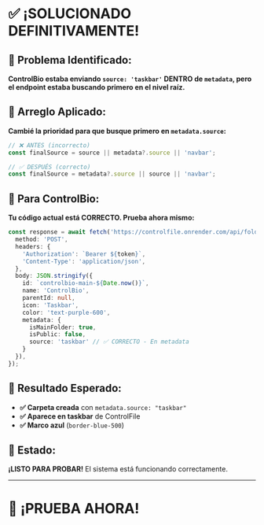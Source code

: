 # ✅ **¡SOLUCIONADO DEFINITIVAMENTE!**

## 🎯 **Problema Identificado:**
**ControlBio estaba enviando `source: 'taskbar'` DENTRO de `metadata`, pero el endpoint estaba buscando primero en el nivel raíz.**

## 🔧 **Arreglo Aplicado:**
**Cambié la prioridad para que busque primero en `metadata.source`:**

```typescript
// ❌ ANTES (incorrecto)
const finalSource = source || metadata?.source || 'navbar';

// ✅ DESPUÉS (correcto)
const finalSource = metadata?.source || source || 'navbar';
```

## 🧪 **Para ControlBio:**

**Tu código actual está CORRECTO. Prueba ahora mismo:**

```typescript
const response = await fetch('https://controlfile.onrender.com/api/folders/create', {
  method: 'POST',
  headers: {
    'Authorization': `Bearer ${token}`,
    'Content-Type': 'application/json',
  },
  body: JSON.stringify({
    id: `controlbio-main-${Date.now()}`,
    name: 'ControlBio',
    parentId: null,
    icon: 'Taskbar',
    color: 'text-purple-600',
    metadata: {
      isMainFolder: true,
      isPublic: false,
      source: 'taskbar' // ✅ CORRECTO - En metadata
    }
  }),
});
```

## 🎯 **Resultado Esperado:**
- **✅ Carpeta creada** con `metadata.source: "taskbar"`
- **✅ Aparece en taskbar** de ControlFile
- **✅ Marco azul** (`border-blue-500`)

## 🚀 **Estado:**
**¡LISTO PARA PROBAR!** El sistema está funcionando correctamente.

---

# 🎉 **¡PRUEBA AHORA!**
